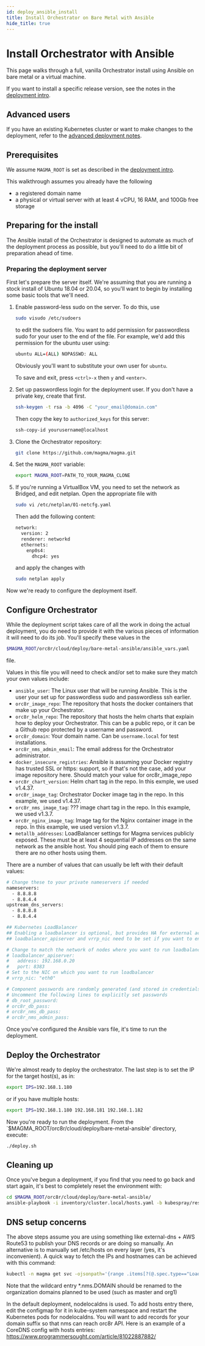 ```yaml
---
id: deploy_ansible_install
title: Install Orchestrator on Bare Metal with Ansible
hide_title: true
---
```


# Install Orchestrator with Ansible

This page walks through a full, vanilla Orchestrator install using Ansible on bare metal or a virtual machine.

If you want to install a specific release version, see the notes in the
[deployment intro](https://magma.github.io/magma/docs/orc8r/deploy_intro).

## Advanced users

If you have an existing Kubernetes cluster or want to make changes to the
deployment, refer to the [advanced deployment notes](docs/advanced_notes.md).

## Prerequisites

We assume `MAGMA_ROOT` is set as described in the
[deployment intro](https://magma.github.io/magma/docs/orc8r/deploy_intro).

This walkthrough assumes you already have the following

- a registered domain name
- a physical or virtual server with at least 4 vCPU, 16 RAM, and 100Gb free storage

## Preparing for the install

The Ansible install of the Orchestrator is designed to automate as much of the deployment process as possible, but you'll need to do a little bit of preparation ahead of time.

### Preparing the deployment server

First let's prepare the server itself. We're assuming that you are running a stock install of Ubuntu 18.04 or 20.04, so you'll want to begin by installing some basic tools that we'll need.

1. Enable password-less sudo on the server. To do this, use

   ```bash
   sudo visudo /etc/sudoers
   ```

   to edit the sudoers file. You want to add permission for passwordless sudo for your user to the end of the file. For example, we'd add this permission  for the ubuntu user using:

   ```bash
   ubuntu ALL=(ALL) NOPASSWD: ALL
   ```

   Obviously you'll want to substitute your own user for `ubuntu`.

   To save and exit, press `<ctrl>-x` then `y` and `<enter>`.
1. Set up passwordless login for the deployment user.  If you don't have a private key, create that first.

   ```bash
   ssh-keygen -t rsa -b 4096 -C "your_email@domain.com"
   ```

   Then copy the key to `authorized_keys` for this server:

   ```bash
   ssh-copy-id yourusername@localhost
   ```

1. Clone the Orchestrator repository:

   ```bash
   git clone https://github.com/magma/magma.git
   ```

1. Set the `MAGMA_ROOT` variable:

   ```bash
   export MAGMA_ROOT=PATH_TO_YOUR_MAGMA_CLONE
   ```

1. If you're running a VirtualBox VM, you need to set the network as Bridged, and edit netplan. Open the appropriate file with

   ```bash
   sudo vi /etc/netplan/01-netcfg.yaml
   ```

   Then add the following content:

   ```bash
   network:
     version: 2
     renderer: networkd
     ethernets:
       enp0s4:
         dhcp4: yes
   ```

   and apply the changes with

   ```bash
   sudo netplan apply
   ```

Now we're ready to configure the deployment itself.

## Configure Orchestrator

While the deployment script takes care of all the work in doing the actual deployment, you do need to provide it with the various pieces of information it will need to do its job. You'll specify these values in the

```bash
$MAGMA_ROOT/orc8r/cloud/deploy/bare-metal-ansible/ansible_vars.yaml
```

file.

Values in this file you will need to check and/or set to make sure they match your own values include:

- `ansible_user`: The Linux user that will be running Ansible. This is the user your set up for passwordless sudo and passwordless ssh earlier.
- `orc8r_image_repo`: The repository that hosts the docker containers that make up your Orchestrator.
- `orc8r_helm_repo`: The repository that hosts the helm charts that explain how to deploy your Orchestrator. This can be a public repo, or it can be a Github repo protected by a username and password.
- `orc8r_domain`: Your domain name. Can be `username.local` for test installations.
- `orc8r_nms_admin_email`: The email address for the Orchestrator administrator.
- `docker_insecure_registries`: Ansible is assuming your Docker registry has trusted SSL or https: support, so if that's not the case, add your image repository here. Should match your value for orc8r_image_repo
- `orc8r_chart_version`: Helm chart tag in the repo. In this exmple, we used v1.4.37.
- `orc8r_image_tag`: Orchestrator Docker image tag in the repo. In this example, we used v1.4.37.
- `orc8r_nms_image_tag`: ??? image chart tag in the repo. In this example, we used v1.3.7.
- `orc8r_nginx_image_tag`: Image tag for the Nginx container image in the repo. In this example, we used version v1.3.7.
- `metallb_addresses`: LoadBalancer settings for Magma services publicly exposed. These must be at least 4 sequential IP addresses on the same network as the ansible host. You should ping each of them to ensure there are no other hosts using them.

There are a number of values that can usually be left with their default values:

```bash
# Change these to your private nameservers if needed
nameservers:
  - 8.8.8.8
  - 8.8.4.4
upstream_dns_servers:
  - 8.8.8.8
  - 8.8.4.4

## Kubernetes LoadBalancer
## Enabling a loadbalancer is optional, but provides HA for external access to Kubernetes API
## loadbalancer_apiserver and vrrp_nic need to be set if you want to enable this feature.

# Change to match the network of nodes where you want to run loadbalancer
# loadbalancer_apiserver:
#   address: 192.168.0.20
#   port: 8383
# Set to the NIC on which you want to run loadbalancer
# vrrp_nic: "eth0"

# Component passwords are randomly generated (and stored in credentials dir).
# Uncomment the following lines to explicitly set passwords
# db_root_password:
# orc8r_db_pass:
# orc8r_nms_db_pass:
# orc8r_nms_admin_pass:
```

Once you've configured the Ansible vars file, it's time to run the deployment.

## Deploy the Orchestrator

We're almost ready to deploy the orchestrator. The last step is to set the IP for the target host(s), as in:

```bash
export IPS=192.168.1.180
```

or if you have multiple hosts:

```bash
export IPS=192.168.1.180 192.168.181 192.168.1.182
```

Now you're ready to run the deployment.  From the `$MAGMA_ROOT/orc8r/cloud/deploy/bare-metal-ansible' directory, execute:

```bash
./deploy.sh
```

## Cleaning up

Once you've begun a deployment, if you find that you need to go back and start again, it's best to completely reset the environment with:

```bash
cd $MAGMA_ROOT/orc8r/cloud/deploy/bare-metal-ansible/
ansible-playbook -i inventory/cluster.local/hosts.yaml -b kubespray/reset.yml
```

## DNS setup concerns

The above steps assume you are using something like external-dns + AWS Route53 to publish your DNS records or are doing so manually.
An alternative is to manually set /etc/hosts on every layer (yes, it's inconvenient). A quick way to fetch the IPs and hostnames
can be achieved with this command:

```bash
kubectl -n magma get svc -ojsonpath='{range .items[?(@.spec.type=="LoadBalancer")]}{.status.loadBalancer.ingress[0].ip}{" "}{.metadata.annotations.external-dns\.alpha\.kubernetes\.io/hostname}{"\n"}{end}'
```

Note that the wildcard entry *.nms.DOMAIN should be renamed to the organization domains planned to be used (such as master and org1)

In the default deployment, nodelocaldns is used. To add hosts entry there, edit the configmap for it in kube-system namespace and restart the Kubernetes pods for nodelocaldns.
You will want to add records for your domain suffix so that nms can reach orc8r API.
Here is an example of a CoreDNS config with hosts entries: <https://www.programmersought.com/article/81022887882/>

